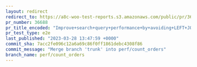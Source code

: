 ```yaml
---
layout: redirect
redirect_to: https://a8c-woo-test-reports.s3.amazonaws.com/public/pr/36688/e2e/index.html
pr_number: 36688
pr_title_encoded: "Improve+search+query+performance+by+avoiding+LEFT+JOIN+on+orders_meta+table."
pr_test_type: e2e
last_published: "2023-03-28 13:47:59 +0000"
commit_sha: 7acc2fe096c12a6a69c86f0ff1861debc4308f86
commit_message: "Merge branch 'trunk' into perf/count_orders"
branch_name: perf/count_orders
---
```

